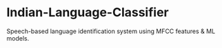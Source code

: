 # Indian-Language-Classifier
Speech-based language identification system using MFCC features &amp; ML models.
